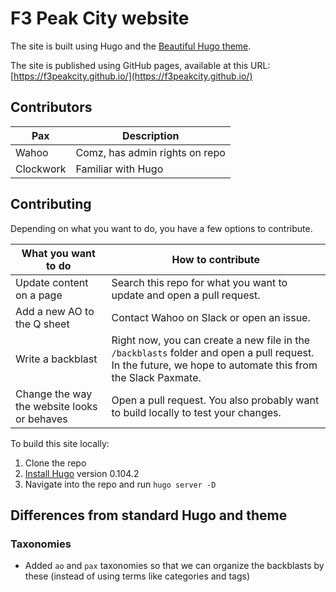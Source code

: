 # F3 Peak City website

The site is built using Hugo and the [Beautiful Hugo theme](https://github.com/halogenica/beautifulhugo).

The site is published using GitHub pages, available at this URL: [https://f3peakcity.github.io/](https://f3peakcity.github.io/)

## Contributors

| Pax | Description |
| --- | --- |
| Wahoo | Comz, has admin rights on repo |
| Clockwork | Familiar with Hugo |


## Contributing

Depending on what you want to do, you have a few options to contribute.

| What you want to do | How to contribute |
| --- | --- |
| Update content on a page | Search this repo for what you want to update and open a pull request. |
| Add a new AO to the Q sheet | Contact Wahoo on Slack or open an issue. |
| Write a backblast | Right now, you can create a new file in the `/backblasts` folder and open a pull request. In the future, we hope to automate this from the Slack Paxmate. |
| Change the way the website looks or behaves | Open a pull request. You also probably want to build locally to test your changes. |

To build this site locally:

1. Clone the repo
2. [Install Hugo](https://gohugo.io/installation/) version 0.104.2
3. Navigate into the repo and run `hugo server -D`

## Differences from standard Hugo and theme


### Taxonomies

* Added `ao` and `pax` taxonomies so that we can organize the backblasts by these (instead of using terms like categories and tags)
